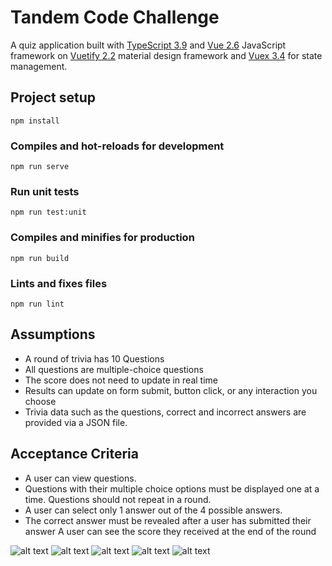 # Tandem Code Challenge

A quiz application built with [TypeScript 3.9](https://www.typescriptlang.org/) and [Vue 2.6](https://vuejs.org/) JavaScript framework on [Vuetify 2.2](https://vuetifyjs.com/en/) material design framework and [Vuex 3.4](https://vuex.vuejs.org/) for state management.

## Project setup
```
npm install
```

### Compiles and hot-reloads for development
```
npm run serve
```

### Run unit tests
```
npm run test:unit
```

### Compiles and minifies for production
```
npm run build
```

### Lints and fixes files
```
npm run lint
```

## Assumptions
- A round of trivia has 10 Questions
- All questions are multiple-choice questions
- The score does not need to update in real time
- Results can update on form submit, button click, or any interaction you choose
- Trivia data such as the questions, correct and incorrect answers are provided via a JSON file.

## Acceptance Criteria
- A user can view questions.
- Questions with their multiple choice options must be displayed one at a time. Questions should not repeat in a round.
- A user can select only 1 answer out of the 4 possible answers.
- The correct answer must be revealed after a user has submitted their answer A user can see the score they received at the end of the round

![alt text](https://github.com/Simpcyclassy/tandem_quiz/blob/main/src/assets/images/app-demo-1.png?raw=true)
![alt text](https://github.com/Simpcyclassy/tandem_quiz/blob/main/src/assets/images/app-demo-2.png?raw=true)
![alt text](https://github.com/Simpcyclassy/tandem_quiz/blob/main/src/assets/images/app-demo-3.png?raw=true)
![alt text](https://github.com/Simpcyclassy/tandem_quiz/blob/main/src/assets/images/app-demo-4.png?raw=true)
![alt text](https://github.com/Simpcyclassy/tandem_quiz/blob/main/src/assets/images/app-demo-5.png?raw=true)
